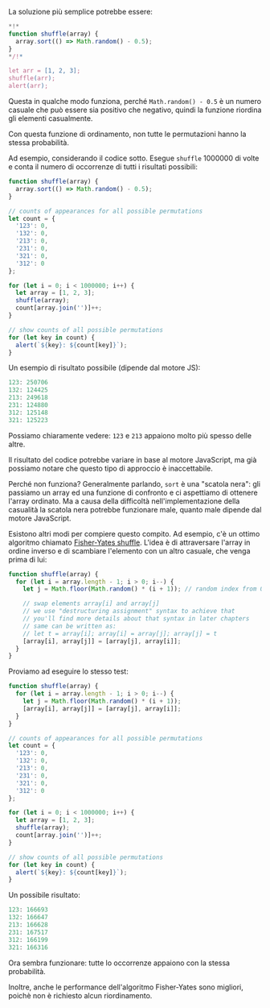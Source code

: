 La soluzione più semplice potrebbe essere:

```js run
*!*
function shuffle(array) {
  array.sort(() => Math.random() - 0.5);
}
*/!*

let arr = [1, 2, 3];
shuffle(arr);
alert(arr);
```

Questa in qualche modo funziona, perché `Math.random() - 0.5` è un numero casuale che può essere sia positivo che negativo, quindi la funzione riordina gli elementi casualmente.

Con questa funzione di ordinamento, non tutte le permutazioni hanno la stessa probabilità.

Ad esempio, considerando il codice sotto. Esegue `shuffle` 1000000 di volte e conta il numero di occorrenze di tutti i risultati possibili:

```js run
function shuffle(array) {
  array.sort(() => Math.random() - 0.5);
}

// counts of appearances for all possible permutations
let count = {
  '123': 0,
  '132': 0,
  '213': 0,
  '231': 0,
  '321': 0,
  '312': 0
};

for (let i = 0; i < 1000000; i++) {
  let array = [1, 2, 3];
  shuffle(array);
  count[array.join('')]++;
}

// show counts of all possible permutations
for (let key in count) {
  alert(`${key}: ${count[key]}`);
}
```

Un esempio di risultato possibile (dipende dal motore JS):

```js
123: 250706
132: 124425
213: 249618
231: 124880
312: 125148
321: 125223
```
Possiamo chiaramente vedere: `123` e `213` appaiono molto più spesso delle altre.

Il risultato del codice potrebbe variare in base al motore JavaScript, ma già possiamo notare che questo tipo di approccio è inaccettabile.

Perché non funziona? Generalmente parlando, `sort` è una "scatola nera": gli passiamo un array ed una funzione di confronto e ci aspettiamo di ottenere l'array ordinato. Ma a causa della difficoltà nell'implementazione della casualità la scatola nera potrebbe funzionare male, quanto male dipende dal motore JavaScript.

Esistono altri modi per compiere questo compito. Ad esempio, c'è un ottimo algoritmo chiamato [Fisher-Yates shuffle](https://en.wikipedia.org/wiki/Fisher%E2%80%93Yates_shuffle). L'idea è di attraversare l'array in ordine inverso e di scambiare l'elemento con un altro casuale, che venga prima di lui:

```js
function shuffle(array) {
  for (let i = array.length - 1; i > 0; i--) {
    let j = Math.floor(Math.random() * (i + 1)); // random index from 0 to i

    // swap elements array[i] and array[j]
    // we use "destructuring assignment" syntax to achieve that
    // you'll find more details about that syntax in later chapters
    // same can be written as:
    // let t = array[i]; array[i] = array[j]; array[j] = t
    [array[i], array[j]] = [array[j], array[i]];
  }
}
```

Proviamo ad eseguire lo stesso test:

```js run
function shuffle(array) {
  for (let i = array.length - 1; i > 0; i--) {
    let j = Math.floor(Math.random() * (i + 1));
    [array[i], array[j]] = [array[j], array[i]];
  }
}

// counts of appearances for all possible permutations
let count = {
  '123': 0,
  '132': 0,
  '213': 0,
  '231': 0,
  '321': 0,
  '312': 0
};

for (let i = 0; i < 1000000; i++) {
  let array = [1, 2, 3];
  shuffle(array);
  count[array.join('')]++;
}

// show counts of all possible permutations
for (let key in count) {
  alert(`${key}: ${count[key]}`);
}
```

Un possibile risultato:

```js
123: 166693
132: 166647
213: 166628
231: 167517
312: 166199
321: 166316
```

Ora sembra funzionare: tutte lo occorrenze appaiono con la stessa probabilità.

Inoltre, anche le performance dell'algoritmo Fisher-Yates sono migliori, poichè non è richiesto alcun riordinamento.
